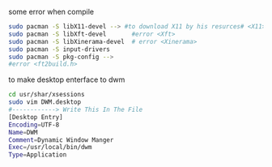 
some error when compile 
```sh
sudo pacman -S libX11-devel --> #to download X11 by his resurces# <X11>
sudo pacman -S libXft-devel       #error <Xft>
sudo pacman -S libXinerama-devel  # error <Xinerama>
sudo pacman -S input-drivers
sudo pacman -S pkg-config -->  
#error <ft2build.h>
```

to make desktop enterface to dwm

```sh
cd usr/shar/xsessions
sudo vim DWM.desktop
#------------> Write This In The File
[Desktop Entry]
Encoding=UTF-8
Name=DWM
Comment=Dynamic Window Manger
Exec=/usr/local/bin/dwm
Type=Application

```
